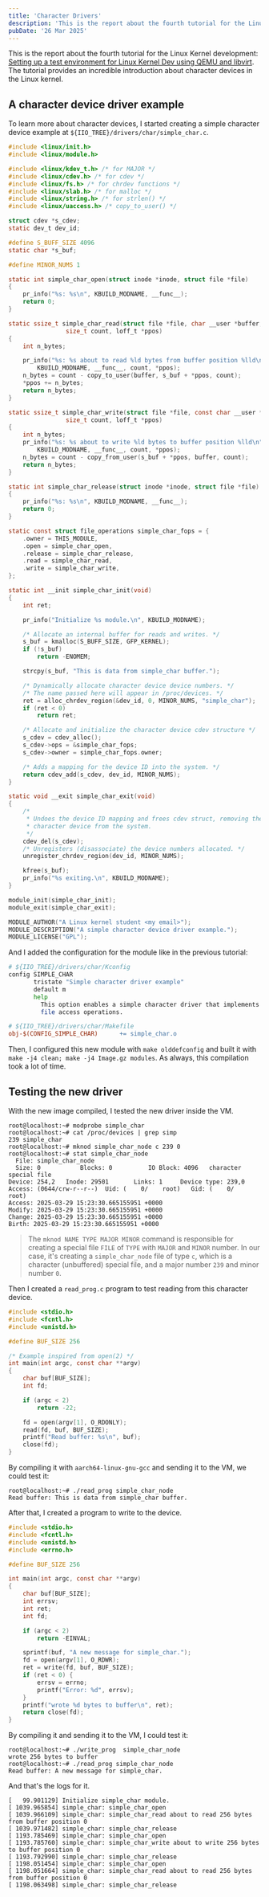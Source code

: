 ```yaml
---
title: 'Character Drivers'
description: 'This is the report about the fourth tutorial for the Linux Kernel development: Setting up a test environment for Linux Kernel Dev using QEMU and libvirt'
pubDate: '26 Mar 2025'
---
```


This is the report about the fourth tutorial for the Linux Kernel development: [Setting up a test environment for Linux Kernel Dev using QEMU and libvirt](https://flusp.ime.usp.br/kernel/qemu-libvirt-setup/). The tutorial provides an incredible introduction about character devices in the Linux kernel.

## A character device driver example

To learn more about character devices, I started creating a simple character device example at `${IIO_TREE}/drivers/char/simple_char.c`. 


```c
#include <linux/init.h>
#include <linux/module.h>

#include <linux/kdev_t.h> /* for MAJOR */
#include <linux/cdev.h> /* for cdev */
#include <linux/fs.h> /* for chrdev functions */
#include <linux/slab.h> /* for malloc */
#include <linux/string.h> /* for strlen() */
#include <linux/uaccess.h> /* copy_to_user() */

struct cdev *s_cdev;
static dev_t dev_id;

#define S_BUFF_SIZE 4096
static char *s_buf;

#define MINOR_NUMS 1

static int simple_char_open(struct inode *inode, struct file *file)
{
	pr_info("%s: %s\n", KBUILD_MODNAME, __func__);
	return 0;
}

static ssize_t simple_char_read(struct file *file, char __user *buffer,
				size_t count, loff_t *ppos)
{
	int n_bytes;

	pr_info("%s: %s about to read %ld bytes from buffer position %lld\n",
		KBUILD_MODNAME, __func__, count, *ppos);
	n_bytes = count - copy_to_user(buffer, s_buf + *ppos, count);
	*ppos += n_bytes;
	return n_bytes;
}

static ssize_t simple_char_write(struct file *file, const char __user *buffer,
				size_t count, loff_t *ppos)
{
	int n_bytes;
	pr_info("%s: %s about to write %ld bytes to buffer position %lld\n",
		KBUILD_MODNAME, __func__, count, *ppos);
	n_bytes = count - copy_from_user(s_buf + *ppos, buffer, count);
	return n_bytes;
}

static int simple_char_release(struct inode *inode, struct file *file)
{
	pr_info("%s: %s\n", KBUILD_MODNAME, __func__);
	return 0;
}

static const struct file_operations simple_char_fops = {
	.owner = THIS_MODULE,
	.open = simple_char_open,
	.release = simple_char_release,
	.read = simple_char_read,
	.write = simple_char_write,
};

static int __init simple_char_init(void)
{
	int ret;

	pr_info("Initialize %s module.\n", KBUILD_MODNAME);

	/* Allocate an internal buffer for reads and writes. */
	s_buf = kmalloc(S_BUFF_SIZE, GFP_KERNEL);
	if (!s_buf)
		return -ENOMEM;

	strcpy(s_buf, "This is data from simple_char buffer.");

	/* Dynamically allocate character device device numbers. */
	/* The name passed here will appear in /proc/devices. */
	ret = alloc_chrdev_region(&dev_id, 0, MINOR_NUMS, "simple_char");
	if (ret < 0)
		return ret;

	/* Allocate and initialize the character device cdev structure */
	s_cdev = cdev_alloc();
	s_cdev->ops = &simple_char_fops;
	s_cdev->owner = simple_char_fops.owner;

	/* Adds a mapping for the device ID into the system. */
	return cdev_add(s_cdev, dev_id, MINOR_NUMS);
}

static void __exit simple_char_exit(void)
{
	/*
	 * Undoes the device ID mapping and frees cdev struct, removing the
	 * character device from the system.
	 */
	cdev_del(s_cdev);
	/* Unregisters (disassociate) the device numbers allocated. */
	unregister_chrdev_region(dev_id, MINOR_NUMS);

	kfree(s_buf);
	pr_info("%s exiting.\n", KBUILD_MODNAME);
}

module_init(simple_char_init);
module_exit(simple_char_exit);

MODULE_AUTHOR("A Linux kernel student <my email>");
MODULE_DESCRIPTION("A simple character device driver example.");
MODULE_LICENSE("GPL");
```

And I added the configuration for the module like in the previous tutorial:

```sh
# ${IIO_TREE}/drivers/char/Kconfig
config SIMPLE_CHAR
       tristate "Simple character driver example"
       default m
       help
         This option enables a simple character driver that implements basic
         file access operations.
```

```makefile
# ${IIO_TREE}/drivers/char/Makefile
obj-$(CONFIG_SIMPLE_CHAR)      += simple_char.o
```

Then, I configured this new module with `make olddefconfig` and built it with `make -j4 clean; make -j4 Image.gz modules`. As always, this compilation took a lot of time.

## Testing the new driver

With the new image compiled, I tested the new driver inside the VM.

```
root@localhost:~# modprobe simple_char
root@localhost:~# cat /proc/devices | grep simp
239 simple_char
root@localhost:~# mknod simple_char_node c 239 0
root@localhost:~# stat simple_char_node
  File: simple_char_node
  Size: 0         	Blocks: 0          IO Block: 4096   character special file
Device: 254,2	Inode: 29501       Links: 1     Device type: 239,0
Access: (0644/crw-r--r--)  Uid: (    0/    root)   Gid: (    0/    root)
Access: 2025-03-29 15:23:30.665155951 +0000
Modify: 2025-03-29 15:23:30.665155951 +0000
Change: 2025-03-29 15:23:30.665155951 +0000
Birth: 2025-03-29 15:23:30.665155951 +0000
```

> The `mknod NAME TYPE MAJOR MINOR` command is responsible for creating a special file `FILE` of `TYPE` with `MAJOR` and `MINOR` number. In our case, it's creating a `simple_char_node` file of type `c`, which is a character (unbuffered) special file, and a major number `239` and minor number `0`.

Then I created a `read_prog.c` program to test reading from this character device.

```c
#include <stdio.h>
#include <fcntl.h>
#include <unistd.h>

#define BUF_SIZE 256

/* Example inspired from open(2) */
int main(int argc, const char **argv)
{
	char buf[BUF_SIZE];
	int fd;

	if (argc < 2)
		return -22;

	fd = open(argv[1], O_RDONLY);
	read(fd, buf, BUF_SIZE);
	printf("Read buffer: %s\n", buf);
	close(fd);
}
```

By compiling it with `aarch64-linux-gnu-gcc` and sending it to the VM, we could test it:

```
root@localhost:~# ./read_prog simple_char_node 
Read buffer: This is data from simple_char buffer.
```

After that, I created a program to write to the device.

```c
#include <stdio.h>
#include <fcntl.h>
#include <unistd.h>
#include <errno.h>

#define BUF_SIZE 256

int main(int argc, const char **argv)
{
	char buf[BUF_SIZE];
	int errsv;
	int ret;
	int fd;

	if (argc < 2)
		return -EINVAL;

	sprintf(buf, "A new message for simple_char.");
	fd = open(argv[1], O_RDWR);
	ret = write(fd, buf, BUF_SIZE);
	if (ret < 0) {
		errsv = errno;
		printf("Error: %d", errsv);
	}
	printf("wrote %d bytes to buffer\n", ret);
	return close(fd);
}
```

By compiling it and sending it to the VM, I could test it:

```
root@localhost:~# ./write_prog  simple_char_node 
wrote 256 bytes to buffer
root@localhost:~# ./read_prog simple_char_node 
Read buffer: A new message for simple_char.
```

And that's the logs for it.

```
[   99.901129] Initialize simple_char module.
[ 1039.965854] simple_char: simple_char_open
[ 1039.966109] simple_char: simple_char_read about to read 256 bytes from buffer position 0
[ 1039.971482] simple_char: simple_char_release
[ 1193.785469] simple_char: simple_char_open
[ 1193.785760] simple_char: simple_char_write about to write 256 bytes to buffer position 0
[ 1193.792990] simple_char: simple_char_release
[ 1198.051454] simple_char: simple_char_open
[ 1198.051664] simple_char: simple_char_read about to read 256 bytes from buffer position 0
[ 1198.063498] simple_char: simple_char_release
```